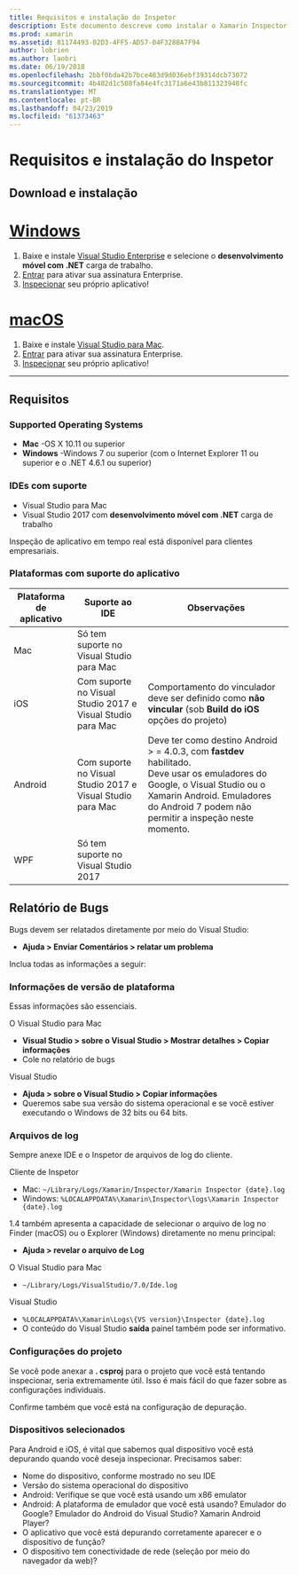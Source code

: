 ```yaml
---
title: Requisitos e instalação do Inspetor
description: Este documento descreve como instalar o Xamarin Inspector e discute o sistema operacional com suporte, IDEs e plataformas de aplicativo.
ms.prod: xamarin
ms.assetid: 81174493-02D3-4FF5-AD57-04F3288A7F94
author: lobrien
ms.author: laobri
ms.date: 06/19/2018
ms.openlocfilehash: 2bbf0bda42b7bce483d9d036ebf39314dcb73072
ms.sourcegitcommit: 4b402d1c508fa84e4fc3171a6e43b811323948fc
ms.translationtype: MT
ms.contentlocale: pt-BR
ms.lasthandoff: 04/23/2019
ms.locfileid: "61373463"
---
```

# <a name="inspector-installation-and-requirements"></a>Requisitos e instalação do Inspetor

## <a name="download-and-installation"></a>Download e instalação

# <a name="windowstabwindows"></a>[Windows](#tab/windows)

1. Baixe e instale [Visual Studio Enterprise](https://visualstudio.microsoft.com/vs/) e selecione o **desenvolvimento móvel com .NET** carga de trabalho.
1. [Entrar](https://docs.microsoft.com/visualstudio/ide/signing-in-to-visual-studio) para ativar sua assinatura Enterprise.
1. [Inspecionar](~/tools/inspector/inspect.md) seu próprio aplicativo!

# <a name="macostabmacos"></a>[macOS](#tab/macos)

1. Baixe e instale [Visual Studio para Mac](https://visualstudio.microsoft.com/vs/mac/).
1. [Entrar](https://docs.microsoft.com/visualstudio/mac/activation) para ativar sua assinatura Enterprise.
1. [Inspecionar](~/tools/inspector/inspect.md) seu próprio aplicativo!

-----

## <a name="requirements"></a>Requisitos

### <a name="supported-operating-systems"></a>Supported Operating Systems

- **Mac** -OS X 10.11 ou superior
- **Windows** -Windows 7 ou superior (com o Internet Explorer 11 ou superior e o .NET 4.6.1 ou superior)

### <a name="supported-ides"></a>IDEs com suporte

- Visual Studio para Mac
- Visual Studio 2017 com **desenvolvimento móvel com .NET** carga de trabalho

Inspeção de aplicativo em tempo real está disponível para clientes empresariais.

<a name="supported-platforms" />

### <a name="supported-app-platforms"></a>Plataformas com suporte do aplicativo

|Plataforma de aplicativo|Suporte ao IDE|Observações|
|--- |--- |--- |
|Mac|Só tem suporte no Visual Studio para Mac|
|iOS|Com suporte no Visual Studio 2017 e Visual Studio para Mac| Comportamento do vinculador deve ser definido como **não vincular** (sob **Build do iOS** opções do projeto) |
|Android|Com suporte no Visual Studio 2017 e Visual Studio para Mac|Deve ter como destino Android > = 4.0.3, com **fastdev** habilitado.<br />Deve usar os emuladores do Google, o Visual Studio ou o Xamarin Android. Emuladores do Android 7 podem não permitir a inspeção neste momento.|
|WPF|Só tem suporte no Visual Studio 2017|

<a name="reporting-bugs" />

## <a name="reporting-bugs"></a>Relatório de Bugs

Bugs devem ser relatados diretamente por meio do Visual Studio:

- **Ajuda > Enviar Comentários > relatar um problema**

Inclua todas as informações a seguir:

### <a name="platform-version-information"></a>Informações de versão de plataforma

Essas informações são essenciais.

O Visual Studio para Mac

- **Visual Studio > sobre o Visual Studio > Mostrar detalhes > Copiar informações**
- Cole no relatório de bugs

Visual Studio

- **Ajuda > sobre o Visual Studio > Copiar informações**
- Queremos sabe sua versão do sistema operacional e se você estiver executando o Windows de 32 bits ou 64 bits.

### <a name="log-files"></a>Arquivos de log

Sempre anexe IDE e o Inspetor de arquivos de log do cliente.

Cliente de Inspetor

- Mac: `~/Library/Logs/Xamarin/Inspector/Xamarin Inspector {date}.log`
- Windows: `%LOCALAPPDATA%\Xamarin\Inspector\logs\Xamarin Inspector {date}.log`

1.4 também apresenta a capacidade de selecionar o arquivo de log no Finder (macOS) ou o Explorer (Windows) diretamente no menu principal:

- **Ajuda > revelar o arquivo de Log**

O Visual Studio para Mac

- `~/Library/Logs/VisualStudio/7.0/Ide.log`

Visual Studio

- `%LOCALAPPDATA%\Xamarin\Logs\{VS version}\Inspector {date}.log`
- O conteúdo do Visual Studio **saída** painel também pode ser informativo.

### <a name="project-settings"></a>Configurações do projeto

Se você pode anexar a **. csproj** para o projeto que você está tentando inspecionar, seria extremamente útil. Isso é mais fácil do que fazer sobre as configurações individuais.

Confirme também que você está na configuração de depuração.

### <a name="selected-devices"></a>Dispositivos selecionados

Para Android e iOS, é vital que sabemos qual dispositivo você está depurando quando você deseja inspecionar. Precisamos saber:

- Nome do dispositivo, conforme mostrado no seu IDE
- Versão do sistema operacional do dispositivo
- Android: Verifique se que você está usando um x86 emulator
- Android: A plataforma de emulador que você está usando? Emulador do Google? Emulador do Android do Visual Studio? Xamarin Android Player?
- O aplicativo que você está depurando corretamente aparecer e o dispositivo de função?
- O dispositivo tem conectividade de rede (seleção por meio do navegador da web)?

[client-bugs]: https://github.com/Microsoft/workbooks/issues/new
